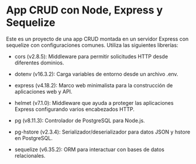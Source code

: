 # App CRUD con Node, Express y Sequelize

Este es un proyecto de una app CRUD montada en un servidor Express con sequelize con configuraciones comunes. Utiliza las siguientes librerías:

* cors (v2.8.5): Middleware para permitir solicitudes HTTP desde diferentes dominios.

* dotenv (v16.3.2): Carga variables de entorno desde un archivo .env.

* express (v4.18.2): Marco web minimalista para la construcción de aplicaciones web y API.

* helmet (v7.1.0): Middleware que ayuda a proteger las aplicaciones Express configurando varios encabezados HTTP.

* pg (v8.11.3): Controlador de PostgreSQL para Node.js.

* pg-hstore (v2.3.4): Serializador/deserializador para datos JSON y hstore en PostgreSQL.

* sequelize (v6.35.2): ORM para interactuar con bases de datos relacionales.


